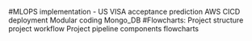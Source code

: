 #MLOPS implementation - US VISA acceptance prediction
AWS CICD deployment
Modular coding
Mongo_DB
#Flowcharts:
Project structure
project workflow
Project pipeline components flowcharts
